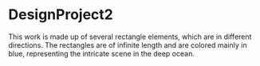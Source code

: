 # DesignProject2
This work is made up of several rectangle elements, which are in different directions.
The rectangles are of infinite length and are colored mainly in blue, representing the intricate scene in the deep ocean.

